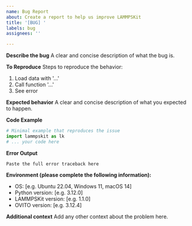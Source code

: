```yaml
---
name: Bug Report
about: Create a report to help us improve LAMMPSKit
title: '[BUG] '
labels: bug
assignees: ''

---
```


**Describe the bug**
A clear and concise description of what the bug is.

**To Reproduce**
Steps to reproduce the behavior:
1. Load data with '...'
2. Call function '...'
3. See error

**Expected behavior**
A clear and concise description of what you expected to happen.

**Code Example**
```python
# Minimal example that reproduces the issue
import lammpskit as lk
# ... your code here
```

**Error Output**
```
Paste the full error traceback here
```

**Environment (please complete the following information):**
 - OS: [e.g. Ubuntu 22.04, Windows 11, macOS 14]
 - Python version: [e.g. 3.12.0]
 - LAMMPSKit version: [e.g. 1.1.0]
 - OVITO version: [e.g. 3.12.4]

**Additional context**
Add any other context about the problem here.
